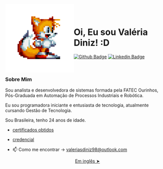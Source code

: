 <p>
    <img src="./github/tails.gif" width="220px" align="left"> 
    <br></br>
    
  # Oi, Eu sou Valéria Diniz! :D
  
  [![Github Badge](https://img.shields.io/badge/-Github-000?style=flat-square&logo=Github&logoColor=white&link=https://github.com/valeriadiniz)](https://github.com/valeriadiniz)
  [![Linkedin Badge](https://img.shields.io/badge/-LinkedIn-blue?style=flat-square&logo=Linkedin&logoColor=white&link=https://www.linkedin.com/in/val%C3%A9ria-diniz-3a24741a4/)](https://www.linkedin.com/in/val%C3%A9ria-d-3a24741a4/?profileId=ACoAAC_ERCoB_3TNS7P9E07e6BzOYuR1B1gZtTc) 
  
  <br>
  
  ### Sobre Mim
  Sou analista e desenvolvedora de sistemas formada pela FATEC Ourinhos, Pós-Graduada em Automação de Processos Industriais e Robótica.
  
  Eu sou programadora iniciante e entusiasta de tecnologia, atualmente cursando Gestão de Tecnologia. 
  
  Sou Brasileira, tenho 24 anos de idade. 
  
  - [certificados obtidos](https://drive.google.com/drive/folders/1aaLcMPEGfS-cl6MgauJlntreBsLSG1Nx) 
  - [credencial](https://www.credly.com/users/valeria-diniz/badges) 
  
  - 📫 Como me encontrar -> valeriasdiniz98@outlook.com
  
     
    <p align="center"><a href="./README.md">Em inglês ➤</a></p>
  
     
  
  </p>

 
 





<!--
**valeriadiniz/valeriadiniz** is a ✨ _special_ ✨ repository because its `README.md` (this file) appears on your GitHub profile.

Here are some ideas to get you started:

- 🔭 I’m currently working on ...
- 🌱 I’m currently learning ...
- 👯 I’m looking to collaborate on ...
- 🤔 I’m looking for help with ...
- 💬 Ask me about ...
- 📫 How to reach me: ...
- 😄 Pronouns: ...
- ⚡ Fun fact: ...
-->
